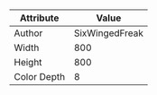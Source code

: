 # 
| Attribute | Value |
| ---  | ---     |
| Author | SixWingedFreak |
| Width | 800 |
| Height | 800 |
| Color Depth | 8 |
